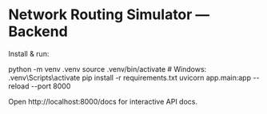 # Network Routing Simulator — Backend

Install & run:

python -m venv .venv
source .venv/bin/activate   # Windows: .venv\Scripts\activate
pip install -r requirements.txt
uvicorn app.main:app --reload --port 8000

Open http://localhost:8000/docs for interactive API docs.
